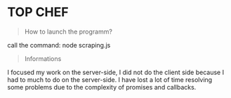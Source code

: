 # TOP CHEF

> How to launch the programm?

call the command: node scraping.js

> Informations

I focused my work on the server-side, I did not do the client side because I had to much to do on the server-side.
I have lost a lot of time resolving some problems due to the complexity of promises and callbacks.
